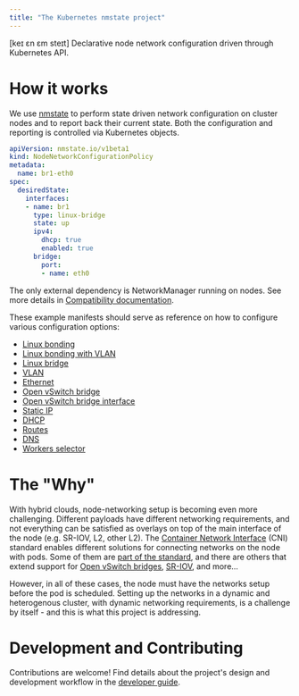 ```yaml
---
title: "The Kubernetes nmstate project"
---
```


[keɪ ɛn ɛm steɪt] Declarative node network configuration driven through Kubernetes API.

# How it works

We use [nmstate](https://nmstate.io/) to perform state driven network
configuration on cluster nodes and to report back their current state.
Both the configuration and reporting is controlled via Kubernetes objects.

```yaml
apiVersion: nmstate.io/v1beta1
kind: NodeNetworkConfigurationPolicy
metadata:
  name: br1-eth0
spec:
  desiredState:
    interfaces:
    - name: br1
      type: linux-bridge
      state: up
      ipv4:
        dhcp: true
        enabled: true
      bridge:
        port:
        - name: eth0
```

The only external dependency is NetworkManager running on nodes. See more
details in
[Compatibility documentation](https://github.com/nmstate/kubernetes-nmstate/blob/master/CONTRIBUTING.md).

These example manifests should serve as reference on how to configure various
configuration options:

- [Linux bonding](examples/bond.yaml)
- [Linux bonding with VLAN](examples/bond-vlan.yaml)
- [Linux bridge](examples/linux-bridge.yaml)
- [VLAN](examples/vlan.yaml)
- [Ethernet](examples/ethernet.yaml)
- [Open vSwitch bridge](examples/ovs-bridge.yaml)
- [Open vSwitch bridge interface](examples/ovs-bridge-iface.yaml)
- [Static IP](examples/static-ip.yaml)
- [DHCP](examples/dhcp.yaml)
- [Routes](examples/route.yaml)
- [DNS](examples/dns.yaml)
- [Workers selector](examples/worker-selector.yaml)

# The "Why"

With hybrid clouds, node-networking setup is becoming even more challenging.
Different payloads have different networking requirements, and not everything
can be satisfied as overlays on top of the main interface of the node (e.g.
SR-IOV, L2, other L2).
The [Container Network Interface](https://github.com/containernetworking/cni)
(CNI) standard enables different
solutions for connecting networks on the node with pods. Some of them are
[part of the standard](https://github.com/containernetworking/plugins), and there are
others that extend support for [Open vSwitch bridges](https://github.com/kubevirt/ovs-cni),
[SR-IOV](https://github.com/hustcat/sriov-cni), and more...

However, in all of these cases, the node must have the networks setup before the
pod is scheduled. Setting up the networks in a dynamic and heterogenous cluster,
with dynamic networking requirements, is a challenge by itself - and this is
what this project is addressing.

# Development and Contributing

Contributions are welcome! Find details about the project's design and
development workflow in the [developer guide](https://github.com/nmstate/kubernetes-nmstate/blob/master/CONTRIBUTING.md).
